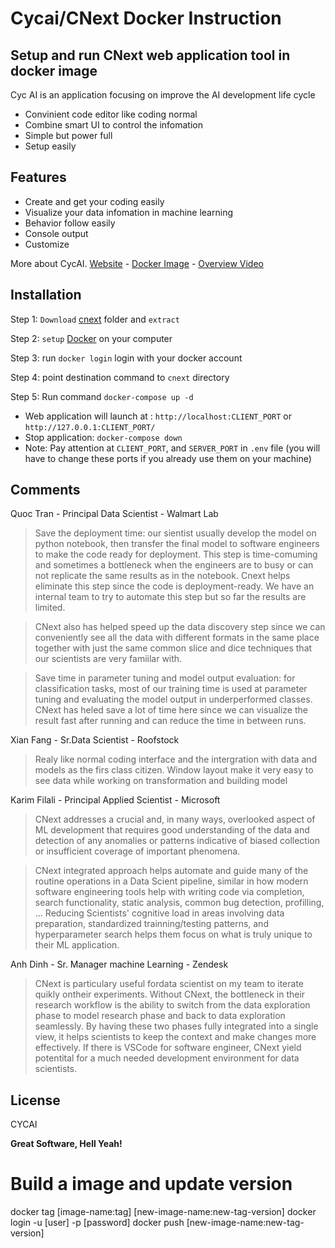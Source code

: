 # Cycai/CNext Docker Instruction
## Setup and run CNext web application tool in docker image

Cyc AI is an application focusing on improve the AI development life cycle
- Convinient code editor like coding normal
- Combine smart UI to control the infomation
- Simple but power full
- Setup easily

## Features
- Create and get your coding easily
- Visualize your data infomation in machine learning
- Behavior follow easily
- Console output
- Customize

More about CycAI.
[Website] - [Docker Image] - [Overview Video]

## Installation
Step 1: ```Download``` [cnext] folder and ```extract```

Step 2: ```setup``` [Docker] on your computer 

Step 3: run ```docker login``` login with your docker account

Step 4: point destination command to `cnext` directory

Step 5: Run command ```docker-compose up -d```
- Web application will launch at : ```http://localhost:CLIENT_PORT``` or ```http://127.0.0.1:CLIENT_PORT/```
- Stop application: ```docker-compose down```
- Note: Pay attention at ```CLIENT_PORT```, and ```SERVER_PORT``` in ```.env``` file (you will have to change these ports if you already use them on your machine)

## Comments
Quoc Tran - Principal Data Scientist - Walmart Lab
> Save the deployment time: our sientist usually develop the model on python
 notebook, then transfer the final model to software engineers to make the code
 ready for deployment. This step is time-comuming and sometimes a bottleneck
 when the engineers are to busy or can not replicate the same results as in the notebook.
 Cnext helps eliminate this step since the code is deployment-ready.
 We have an internal team to try to automate this step but so far the results are limited.

> CNext also has helped speed up the data discovery step since we can conveniently
 see all the data with different formats in the same place together with just the same 
 common slice and dice techniques that our scientists are very famiilar with.

> Save time in parameter tuning and model output evaluation: for classification tasks,
most of our training time is used at parameter tuning and evaluating the model
output in underperformed classes. CNext has heled save a lot of time here since
we can visualize the result fast after running and can reduce the time in between runs.

Xian Fang - Sr.Data Scientist - Roofstock
> Realy like normal coding interface and the intergration with data and models as 
the firs class citizen. Window layout make it very easy to see data while working on 
transformation and building model

Karim Filali - Principal Applied Scientist - Microsoft
> CNext addresses a crucial and, in many ways, overlooked aspect of ML development
that requires good understanding of the data and detection of any anomalies or patterns 
indicative of biased collection or insufficient coverage of important phenomena.

> CNext integrated approach helps automate and guide many of the routine operations in 
a Data Scient pipeline, similar in how modern software engineering tools help with 
writing code via completion, search functionality, static analysis, common bug detection, profilling, ...
Reducing Scientists' cognitive load in areas involving data preparation, standardized trainning/testing
patterns, and hyperparameter search helps them focus on what is truly unique to their ML application.

Anh Dinh - Sr. Manager machine Learning - Zendesk
> CNext is particulary useful fordata scientist on my team to iterate quikly ontheir experiments. 
Without CNext, the bottleneck in their research workflow is the ability to switch from the data 
exploration phase to model research phase and back to data exploration seamlessly. By having these two phases fully integrated into a single view, it helps scientists to keep the context and make changes more effectively. If there is
VSCode for software engineer, CNext yield potentital for a much needed development environment for data scientists.

## License

CYCAI

**Great Software, Hell Yeah!**

[//]: # (These are reference links used in the body of this note and get stripped out when the markdown processor does its job. There is no need to format nicely because it shouldn't be seen. Thanks SO - http://stackoverflow.com/questions/4823468/store-comments-in-markdown-syntax)

   [Website]: <https://cyc-ai.com/>
   [Docker Image]: <https://hub.docker.com/r/cycai/cnext>
   [Overview Video]:<https://youtu.be/5eWPkQIUfZw>
   [cnext]:<https://drive.google.com/file/d/1iCkp_FlWTUNS_xfusBZYzwIdfTLz7vKY>
   [Docker]: <https://www.docker.com/products/docker-desktop/>

# Build a image and update version
docker tag [image-name:tag] [new-image-name:new-tag-version]
docker login -u [user] -p [password]
docker push [new-image-name:new-tag-version]